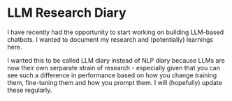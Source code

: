 # LLM Research Diary

I have recently had the opportunity to start working on building LLM-based chatbots. I wanted to document my research and (potentially) learnings here.

I wanted this to be called LLM diary instead of NLP diary because LLMs are now their own serparate strain of research - especially given that you can see such a difference in performance based on how you change training them, fine-tuning them and how you prompt them. I will (hopefully) update these regularly.